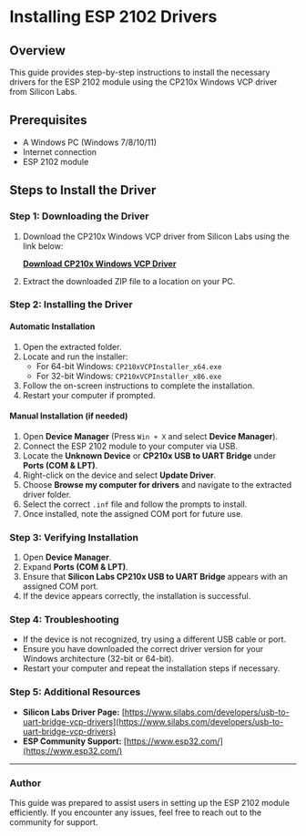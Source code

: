 # Installing ESP 2102 Drivers

## Overview
This guide provides step-by-step instructions to install the necessary drivers for the ESP 2102 module using the CP210x Windows VCP driver from Silicon Labs.

## Prerequisites
- A Windows PC (Windows 7/8/10/11)
- Internet connection
- ESP 2102 module

## Steps to Install the Driver

### Step 1: Downloading the Driver
1. Download the CP210x Windows VCP driver from Silicon Labs using the link below:
   
   **[Download CP210x Windows VCP Driver](https://www.silabs.com/documents/public/software/CP210x_VCP_Windows.zip)**
   
2. Extract the downloaded ZIP file to a location on your PC.

### Step 2: Installing the Driver
#### Automatic Installation
1. Open the extracted folder.
2. Locate and run the installer:
   - For 64-bit Windows: `CP210xVCPInstaller_x64.exe`
   - For 32-bit Windows: `CP210xVCPInstaller_x86.exe`
3. Follow the on-screen instructions to complete the installation.
4. Restart your computer if prompted.

#### Manual Installation (if needed)
1. Open **Device Manager** (Press `Win + X` and select **Device Manager**).
2. Connect the ESP 2102 module to your computer via USB.
3. Locate the **Unknown Device** or **CP210x USB to UART Bridge** under **Ports (COM & LPT)**.
4. Right-click on the device and select **Update Driver**.
5. Choose **Browse my computer for drivers** and navigate to the extracted driver folder.
6. Select the correct `.inf` file and follow the prompts to install.
7. Once installed, note the assigned COM port for future use.

### Step 3: Verifying Installation
1. Open **Device Manager**.
2. Expand **Ports (COM & LPT)**.
3. Ensure that **Silicon Labs CP210x USB to UART Bridge** appears with an assigned COM port.
4. If the device appears correctly, the installation is successful.

### Step 4: Troubleshooting
- If the device is not recognized, try using a different USB cable or port.
- Ensure you have downloaded the correct driver version for your Windows architecture (32-bit or 64-bit).
- Restart your computer and repeat the installation steps if necessary.

### Step 5: Additional Resources
- **Silicon Labs Driver Page:** [https://www.silabs.com/developers/usb-to-uart-bridge-vcp-drivers](https://www.silabs.com/developers/usb-to-uart-bridge-vcp-drivers)
- **ESP Community Support:** [https://www.esp32.com/](https://www.esp32.com/)

---

### Author
This guide was prepared to assist users in setting up the ESP 2102 module efficiently. If you encounter any issues, feel free to reach out to the community for support.

